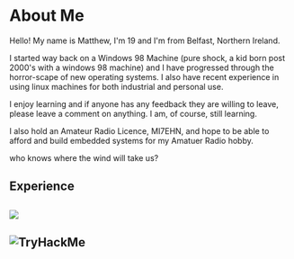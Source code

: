 # About Me
Hello! My name is Matthew, I'm 19 and I'm from Belfast, Northern Ireland.

I started way back on a Windows 98 Machine (pure shock, a kid born post 2000's with a windows 98 machine) and I have progressed through the horror-scape of new operating systems. I also have recent experience in using linux machines for both industrial and personal use.

I enjoy learning and if anyone has any feedback they are willing to leave, please leave a comment on anything. I am, of course, still learning.

I also hold an Amateur Radio Licence, MI7EHN, and hope to be able to afford and build embedded systems for my Amatuer Radio hobby.

who knows where the wind will take us?
 
<p align="center">
  <h2>Experience<h2/>
  <a href="https://skillicons.dev">
    <img src="https://skillicons.dev/icons?i=pycharm,py,arduino,raspberrypi,linux,mysql,discord,git,html,css,ableton" />
 </a>
</p>
<h2><img src="https://tryhackme-badges.s3.amazonaws.com/Accented.Matt.png" alt="TryHackMe"></h2>

   <!--
**AccentedMatt/AccentedMatt** is a ✨ _special_ ✨ repository because its `README.md` (this file) appears on your GitHub profile.

Here are some ideas to get you started:

- 🔭 I’m currently working on ...
- 🌱 I’m currently learning ...
- 👯 I’m looking to collaborate on ...
- 🤔 I’m looking for help with ...
- 💬 Ask me about ...
- 📫 How to reach me: ...
- 😄 Pronouns: ...
- ⚡ Fun fact: ...
-->
